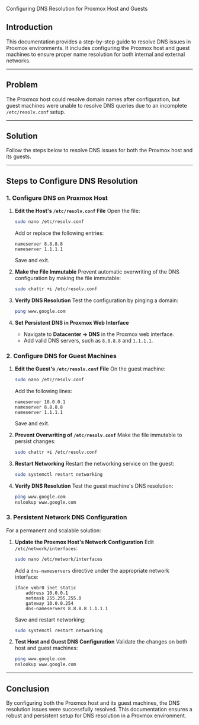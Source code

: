 Configuring DNS Resolution for Proxmox Host and Guests

## Introduction

This documentation provides a step-by-step guide to resolve DNS issues in Proxmox environments. It includes configuring the Proxmox host and guest machines to ensure proper name resolution for both internal and external networks.  

---

## Problem

The Proxmox host could resolve domain names after configuration, but guest machines were unable to resolve DNS queries due to an incomplete `/etc/resolv.conf` setup.

---

## Solution

Follow the steps below to resolve DNS issues for both the Proxmox host and its guests.

---

## Steps to Configure DNS Resolution

### **1. Configure DNS on Proxmox Host**

1. **Edit the Host's `/etc/resolv.conf` File**
   Open the file:
   ```bash
   sudo nano /etc/resolv.conf
   ```
   Add or replace the following entries:
   ```plaintext
   nameserver 8.8.8.8
   nameserver 1.1.1.1
   ```
   Save and exit.

2. **Make the File Immutable**
   Prevent automatic overwriting of the DNS configuration by making the file immutable:
   ```bash
   sudo chattr +i /etc/resolv.conf
   ```

3. **Verify DNS Resolution**
   Test the configuration by pinging a domain:
   ```bash
   ping www.google.com
   ```

4. **Set Persistent DNS in Proxmox Web Interface**
   - Navigate to **Datacenter → DNS** in the Proxmox web interface.
   - Add valid DNS servers, such as `8.8.8.8` and `1.1.1.1`.

### **2. Configure DNS for Guest Machines**

1. **Edit the Guest's `/etc/resolv.conf` File**
   On the guest machine:
   ```bash
   sudo nano /etc/resolv.conf
   ```
   Add the following lines:
   ```plaintext
   nameserver 10.0.0.1
   nameserver 8.8.8.8
   nameserver 1.1.1.1
   ```
   Save and exit.

2. **Prevent Overwriting of `/etc/resolv.conf`**
   Make the file immutable to persist changes:
   ```bash
   sudo chattr +i /etc/resolv.conf
   ```

3. **Restart Networking**
   Restart the networking service on the guest:
   ```bash
   sudo systemctl restart networking
   ```

4. **Verify DNS Resolution**
   Test the guest machine's DNS resolution:
   ```bash
   ping www.google.com
   nslookup www.google.com
   ```

### **3. Persistent Network DNS Configuration**

For a permanent and scalable solution:
1. **Update the Proxmox Host's Network Configuration**
   Edit `/etc/network/interfaces`:
   ```bash
   sudo nano /etc/network/interfaces
   ```
   Add a `dns-nameservers` directive under the appropriate network interface:
   ```plaintext
   iface vmbr0 inet static
       address 10.0.0.1
       netmask 255.255.255.0
       gateway 10.0.0.254
       dns-nameservers 8.8.8.8 1.1.1.1
   ```
   Save and restart networking:
   ```bash
   sudo systemctl restart networking
   ```

2. **Test Host and Guest DNS Configuration**
   Validate the changes on both host and guest machines:
   ```bash
   ping www.google.com
   nslookup www.google.com
   ```

---

## Conclusion

By configuring both the Proxmox host and its guest machines, the DNS resolution issues were successfully resolved. This documentation ensures a robust and persistent setup for DNS resolution in a Proxmox environment.

